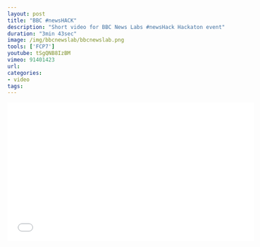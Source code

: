```yaml
---
layout: post
title: "BBC #newsHACK"
description: "Short video for BBC News Labs #newsHack Hackaton event"
duration: "3min 43sec"
image: /img/bbcnewslab/bbcnewslab.png
tools: ['FCP7']
youtube: tSgQNB8IzBM
vimeo: 91401423
url: 
categories: 
- video
tags:
---
```



<div class="videoWrapper">
<iframe src="//player.vimeo.com/video/{{page.vimeo}}?title=0&amp;byline=0&amp;portrait=0" width="560" height="315" frameborder="0" ></iframe>
</div>